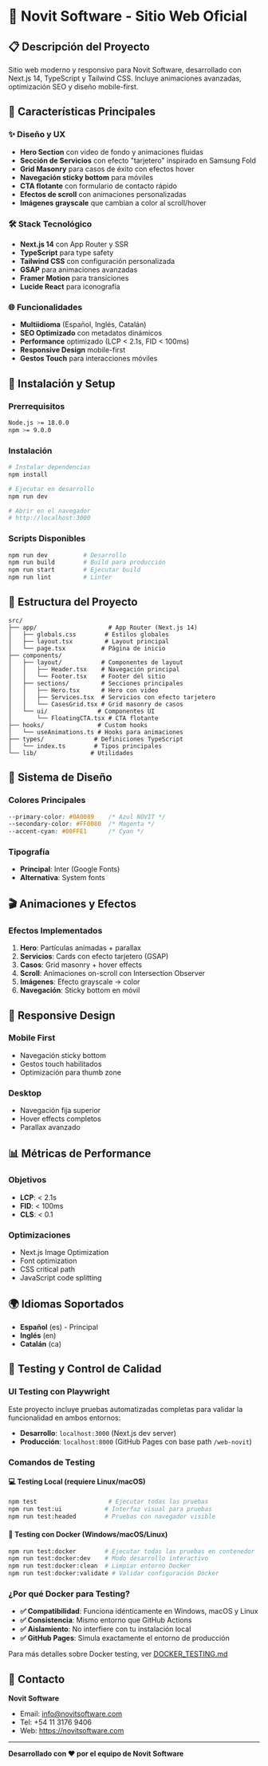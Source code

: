 # 🚀 Novit Software - Sitio Web Oficial

## 📋 Descripción del Proyecto

Sitio web moderno y responsivo para Novit Software, desarrollado con Next.js 14, TypeScript y Tailwind CSS. Incluye animaciones avanzadas, optimización SEO y diseño mobile-first.

## 🎨 Características Principales

### ✨ Diseño y UX
- **Hero Section** con video de fondo y animaciones fluidas
- **Sección de Servicios** con efecto "tarjetero" inspirado en Samsung Fold
- **Grid Masonry** para casos de éxito con efectos hover
- **Navegación sticky bottom** para móviles
- **CTA flotante** con formulario de contacto rápido
- **Efectos de scroll** con animaciones personalizadas
- **Imágenes grayscale** que cambian a color al scroll/hover

### 🛠 Stack Tecnológico
- **Next.js 14** con App Router y SSR
- **TypeScript** para type safety
- **Tailwind CSS** con configuración personalizada
- **GSAP** para animaciones avanzadas
- **Framer Motion** para transiciones
- **Lucide React** para iconografía

### 🌐 Funcionalidades
- **Multiidioma** (Español, Inglés, Catalán)
- **SEO Optimizado** con metadatos dinámicos
- **Performance** optimizado (LCP < 2.1s, FID < 100ms)
- **Responsive Design** mobile-first
- **Gestos Touch** para interacciones móviles

## 🚀 Instalación y Setup

### Prerrequisitos
```bash
Node.js >= 18.0.0
npm >= 9.0.0
```

### Instalación
```bash
# Instalar dependencias
npm install

# Ejecutar en desarrollo
npm run dev

# Abrir en el navegador
# http://localhost:3000
```

### Scripts Disponibles
```bash
npm run dev          # Desarrollo
npm run build        # Build para producción
npm run start        # Ejecutar build
npm run lint         # Linter
```

## 📁 Estructura del Proyecto

```
src/
├── app/                    # App Router (Next.js 14)
│   ├── globals.css        # Estilos globales
│   ├── layout.tsx         # Layout principal
│   └── page.tsx          # Página de inicio
├── components/
│   ├── layout/           # Componentes de layout
│   │   ├── Header.tsx    # Navegación principal
│   │   └── Footer.tsx    # Footer del sitio
│   ├── sections/         # Secciones principales
│   │   ├── Hero.tsx      # Hero con video
│   │   ├── Services.tsx  # Servicios con efecto tarjetero
│   │   └── CasesGrid.tsx # Grid masonry de casos
│   └── ui/              # Componentes UI
│       └── FloatingCTA.tsx # CTA flotante
├── hooks/               # Custom hooks
│   └── useAnimations.ts # Hooks para animaciones
├── types/              # Definiciones TypeScript
│   └── index.ts        # Tipos principales
└── lib/               # Utilidades
```

## 🎨 Sistema de Diseño

### Colores Principales
```css
--primary-color: #0A0089    /* Azul NOVIT */
--secondary-color: #FF0080  /* Magenta */
--accent-cyan: #00FFE1      /* Cyan */
```

### Tipografía
- **Principal**: Inter (Google Fonts)
- **Alternativa**: System fonts

## 🎬 Animaciones y Efectos

### Efectos Implementados
1. **Hero**: Partículas animadas + parallax
2. **Servicios**: Cards con efecto tarjetero (GSAP)
3. **Casos**: Grid masonry + hover effects
4. **Scroll**: Animaciones on-scroll con Intersection Observer
5. **Imágenes**: Efecto grayscale → color
6. **Navegación**: Sticky bottom en móvil

## 📱 Responsive Design

### Mobile First
- Navegación sticky bottom
- Gestos touch habilitados
- Optimización para thumb zone

### Desktop
- Navegación fija superior
- Hover effects completos
- Parallax avanzado

## 📊 Métricas de Performance

### Objetivos
- **LCP**: < 2.1s
- **FID**: < 100ms
- **CLS**: < 0.1

### Optimizaciones
- Next.js Image Optimization
- Font optimization
- CSS critical path
- JavaScript code splitting

## 🌍 Idiomas Soportados
- **Español** (es) - Principal
- **Inglés** (en)  
- **Catalán** (ca)

## 🧪 Testing y Control de Calidad

### UI Testing con Playwright
Este proyecto incluye pruebas automatizadas completas para validar la funcionalidad en ambos entornos:
- **Desarrollo**: `localhost:3000` (Next.js dev server)
- **Producción**: `localhost:8000` (GitHub Pages con base path `/web-novit`)

### Comandos de Testing

#### 💻 Testing Local (requiere Linux/macOS)
```bash
npm test                    # Ejecutar todas las pruebas
npm run test:ui            # Interfaz visual para pruebas
npm run test:headed        # Pruebas con navegador visible
```

#### 🐳 Testing con Docker (Windows/macOS/Linux)
```bash
npm run test:docker        # Ejecutar todas las pruebas en contenedor
npm run test:docker:dev    # Modo desarrollo interactivo
npm run test:docker:clean  # Limpiar entorno Docker
npm run test:docker:validate # Validar configuración Docker
```

### ¿Por qué Docker para Testing?
- **✅ Compatibilidad**: Funciona idénticamente en Windows, macOS y Linux
- **✅ Consistencia**: Mismo entorno que GitHub Actions
- **✅ Aislamiento**: No interfiere con tu instalación local
- **✅ GitHub Pages**: Simula exactamente el entorno de producción

Para más detalles sobre Docker testing, ver [DOCKER_TESTING.md](./DOCKER_TESTING.md)

## 📧 Contacto

**Novit Software**
- Email: info@novitsoftware.com
- Tel: +54 11 3176 9406
- Web: https://novitsoftware.com

---

**Desarrollado con ❤️ por el equipo de Novit Software**
